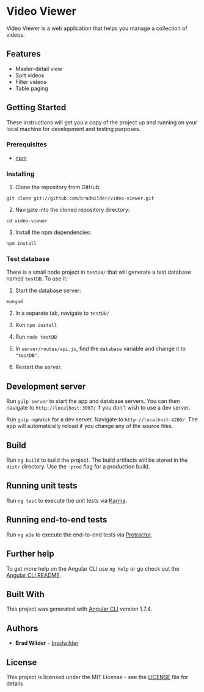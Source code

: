 # Video Viewer

Video Viewer is a web application that helps you manage a collection of videos.

## Features

* Master-detail view
* Sort videos
* Filter videos
* Table paging

## Getting Started

These instructions will get you a copy of the project up and running on your local machine for development and testing purposes.

### Prerequisites

* [npm](https://www.npmjs.com/)

### Installing

1. Clone the repository from GitHub:
```
git clone git://github.com/bradwilder/video-viewer.git
```

2. Navigate into the cloned repository directory:
```
cd video-viewer
```

3. Install the npm dependencies:
```
npm install
```

### Test database

There is a small node project in `testDB/` that will generate a test database named `testDB`. To use it:

1. Start the database server:
```
mongod
```

2. In a separate tab, navigate to `testDB/`

3. Run `npm install`

4. Run `node testDB`

5. In `server/routes/api.js`, find the `database` variable and change it to `"testDB"`.

6. Restart the server.

## Development server

Run `gulp server` to start the app and database servers. You can then navigate to `http://localhost:3007/` if you don't wish to use a dev server.

Run `gulp ngWatch` for a dev server. Navigate to `http://localhost:4200/`. The app will automatically reload if you change any of the source files.

## Build

Run `ng build` to build the project. The build artifacts will be stored in the `dist/` directory. Use the `-prod` flag for a production build.

## Running unit tests

Run `ng test` to execute the unit tests via [Karma](https://karma-runner.github.io).

## Running end-to-end tests

Run `ng e2e` to execute the end-to-end tests via [Protractor](http://www.protractortest.org/).

## Further help

To get more help on the Angular CLI use `ng help` or go check out the [Angular CLI README](https://github.com/angular/angular-cli/blob/master/README.md).

## Built With

This project was generated with [Angular CLI](https://github.com/angular/angular-cli) version 1.7.4.

## Authors

* **Brad Wilder** - [bradwilder](https://github.com/bradwilder)

## License

This project is licensed under the MIT License - see the [LICENSE](https://github.com/bradwilder/calendar/blob/master/LICENSE) file for details